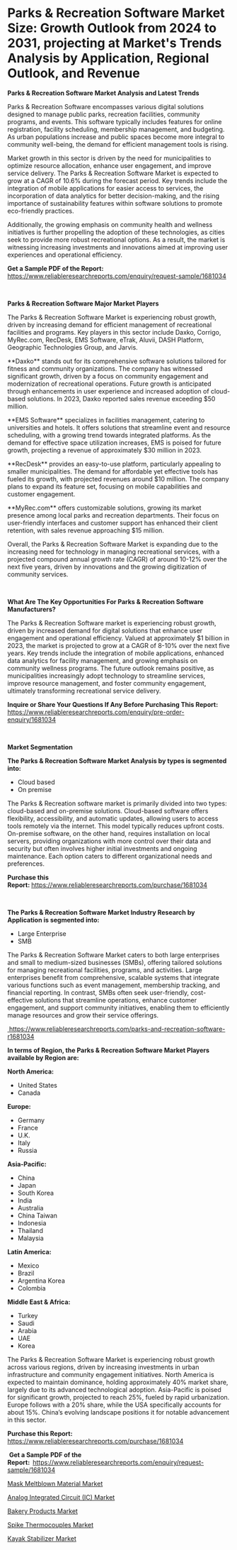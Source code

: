 <p><h1>Parks & Recreation Software Market Size: Growth Outlook from 2024 to 2031, projecting at Market's Trends Analysis by Application, Regional Outlook, and Revenue</h1></p><p><strong>Parks & Recreation Software Market Analysis and Latest Trends</strong></p>
<p><p>Parks & Recreation Software encompasses various digital solutions designed to manage public parks, recreation facilities, community programs, and events. This software typically includes features for online registration, facility scheduling, membership management, and budgeting. As urban populations increase and public spaces become more integral to community well-being, the demand for efficient management tools is rising.</p><p>Market growth in this sector is driven by the need for municipalities to optimize resource allocation, enhance user engagement, and improve service delivery. The Parks & Recreation Software Market is expected to grow at a CAGR of 10.6% during the forecast period. Key trends include the integration of mobile applications for easier access to services, the incorporation of data analytics for better decision-making, and the rising importance of sustainability features within software solutions to promote eco-friendly practices.</p><p>Additionally, the growing emphasis on community health and wellness initiatives is further propelling the adoption of these technologies, as cities seek to provide more robust recreational options. As a result, the market is witnessing increasing investments and innovations aimed at improving user experiences and operational efficiency.</p></p>
<p><strong>Get a Sample PDF of the Report:&nbsp;</strong> <a href="https://www.reliableresearchreports.com/enquiry/request-sample/1681034?utm_campaign=118&utm_medium=2&utm_source=Github&utm_content=ia&utm_term=04102024&utm_id=parks-recreation-software">https://www.reliableresearchreports.com/enquiry/request-sample/1681034</a></p>
<p>&nbsp;</p>
<p><strong>Parks & Recreation Software Major Market Players</strong></p>
<p><p>The Parks & Recreation Software Market is experiencing robust growth, driven by increasing demand for efficient management of recreational facilities and programs. Key players in this sector include Daxko, Corrigo, MyRec.com, RecDesk, EMS Software, eTrak, Aluvii, DASH Platform, Geographic Technologies Group, and Jarvis.</p><p>**Daxko** stands out for its comprehensive software solutions tailored for fitness and community organizations. The company has witnessed significant growth, driven by a focus on community engagement and modernization of recreational operations. Future growth is anticipated through enhancements in user experience and increased adoption of cloud-based solutions. In 2023, Daxko reported sales revenue exceeding $50 million.</p><p>**EMS Software** specializes in facilities management, catering to universities and hotels. It offers solutions that streamline event and resource scheduling, with a growing trend towards integrated platforms. As the demand for effective space utilization increases, EMS is poised for future growth, projecting a revenue of approximately $30 million in 2023.</p><p>**RecDesk** provides an easy-to-use platform, particularly appealing to smaller municipalities. The demand for affordable yet effective tools has fueled its growth, with projected revenues around $10 million. The company plans to expand its feature set, focusing on mobile capabilities and customer engagement.</p><p>**MyRec.com** offers customizable solutions, growing its market presence among local parks and recreation departments. Their focus on user-friendly interfaces and customer support has enhanced their client retention, with sales revenue approaching $15 million.</p><p>Overall, the Parks & Recreation Software Market is expanding due to the increasing need for technology in managing recreational services, with a projected compound annual growth rate (CAGR) of around 10-12% over the next five years, driven by innovations and the growing digitization of community services.</p></p>
<p>&nbsp;</p>
<p><strong>What Are The Key Opportunities For Parks & Recreation Software Manufacturers?</strong></p>
<p><p>The Parks & Recreation Software market is experiencing robust growth, driven by increased demand for digital solutions that enhance user engagement and operational efficiency. Valued at approximately $1 billion in 2023, the market is projected to grow at a CAGR of 8-10% over the next five years. Key trends include the integration of mobile applications, enhanced data analytics for facility management, and growing emphasis on community wellness programs. The future outlook remains positive, as municipalities increasingly adopt technology to streamline services, improve resource management, and foster community engagement, ultimately transforming recreational service delivery.</p></p>
<p><strong>Inquire or Share Your Questions If Any Before Purchasing This Report:</strong> <a href="https://www.reliableresearchreports.com/enquiry/pre-order-enquiry/1681034?utm_campaign=118&utm_medium=2&utm_source=Github&utm_content=ia&utm_term=04102024&utm_id=parks-recreation-software">https://www.reliableresearchreports.com/enquiry/pre-order-enquiry/1681034</a></p>
<p>&nbsp;</p>
<p><strong>Market Segmentation</strong></p>
<p><strong>The Parks & Recreation Software Market Analysis by types is segmented into:</strong></p>
<p><ul><li>Cloud based</li><li>On premise</li></ul></p>
<p><p>The Parks & Recreation software market is primarily divided into two types: cloud-based and on-premise solutions. Cloud-based software offers flexibility, accessibility, and automatic updates, allowing users to access tools remotely via the internet. This model typically reduces upfront costs. On-premise software, on the other hand, requires installation on local servers, providing organizations with more control over their data and security but often involves higher initial investments and ongoing maintenance. Each option caters to different organizational needs and preferences.</p></p>
<p><strong>Purchase this Report:&nbsp;</strong><a href="https://www.reliableresearchreports.com/purchase/1681034?utm_campaign=118&utm_medium=2&utm_source=Github&utm_content=ia&utm_term=04102024&utm_id=parks-recreation-software">https://www.reliableresearchreports.com/purchase/1681034</a></p>
<p>&nbsp;</p>
<p><strong>The Parks & Recreation Software Market Industry Research by Application is segmented into:</strong></p>
<p><ul><li>Large Enterprise</li><li>SMB</li></ul></p>
<p><p>The Parks & Recreation Software Market caters to both large enterprises and small to medium-sized businesses (SMBs), offering tailored solutions for managing recreational facilities, programs, and activities. Large enterprises benefit from comprehensive, scalable systems that integrate various functions such as event management, membership tracking, and financial reporting. In contrast, SMBs often seek user-friendly, cost-effective solutions that streamline operations, enhance customer engagement, and support community initiatives, enabling them to efficiently manage resources and grow their service offerings.</p></p>
<p><a href="https://www.reliableresearchreports.com/parks-and-recreation-software-r1681034?utm_campaign=118&utm_medium=2&utm_source=Github&utm_content=ia&utm_term=04102024&utm_id=parks-recreation-software">&nbsp;https://www.reliableresearchreports.com/parks-and-recreation-software-r1681034</a></p>
<p><strong>In terms of Region, the Parks & Recreation Software Market Players available by Region are:</strong></p>
<p>
    <p> <strong> North America: </strong>
        <ul>
            <li>United States</li>
            <li>Canada</li>
        </ul>
        </p> 
    <p> <strong> Europe: </strong>
        <ul>
            <li>Germany</li>
            <li>France</li>
            <li>U.K.</li>
            <li>Italy</li>
            <li>Russia</li>
        </ul>
        </p> 
    <p> <strong> Asia-Pacific: </strong>
        <ul>
            <li>China</li>
            <li>Japan</li>
            <li>South Korea</li>
            <li>India</li>
            <li>Australia</li>
            <li>China Taiwan</li>
            <li>Indonesia</li>
            <li>Thailand</li>
            <li>Malaysia</li>
        </ul>
        </p> 
    <p> <strong> Latin America: </strong>
        <ul>
            <li>Mexico</li>
            <li>Brazil</li>
            <li>Argentina Korea</li>
            <li>Colombia</li>
        </ul>
        </p> 
    <p> <strong> Middle East & Africa: </strong>
        <ul>
            <li>Turkey</li>
            <li>Saudi</li>
            <li>Arabia</li>
            <li>UAE</li>
            <li>Korea</li>
        </ul>
    </p>
    </p>
<p><p>The Parks & Recreation Software Market is experiencing robust growth across various regions, driven by increasing investments in urban infrastructure and community engagement initiatives. North America is expected to maintain dominance, holding approximately 40% market share, largely due to its advanced technological adoption. Asia-Pacific is poised for significant growth, projected to reach 25%, fueled by rapid urbanization. Europe follows with a 20% share, while the USA specifically accounts for about 15%. China’s evolving landscape positions it for notable advancement in this sector.</p></p>
<p><strong>Purchase this Report: </strong><a href="https://www.reliableresearchreports.com/purchase/1681034?utm_campaign=118&utm_medium=2&utm_source=Github&utm_content=ia&utm_term=04102024&utm_id=parks-recreation-software">https://www.reliableresearchreports.com/purchase/1681034</a></p>
<p>&nbsp;<strong>Get a Sample PDF of the Report:&nbsp;&nbsp;</strong><a href="https://www.reliableresearchreports.com/enquiry/request-sample/1681034?utm_campaign=118&utm_medium=2&utm_source=Github&utm_content=ia&utm_term=04102024&utm_id=parks-recreation-software">https://www.reliableresearchreports.com/enquiry/request-sample/1681034</a></p>
<p><strong></strong></p>
<p><p><a href="https://github.com/MoonZANDRA/Market-Research-Report-List-1/blob/main/mask-meltblown-material-market.md?utm_campaign=118&utm_medium=2&utm_source=Github&utm_content=ia&utm_term=04102024&utm_id=parks-recreation-software">Mask Meltblown Material Market</a></p><p><a href="https://issuu.com/reportprime-2/docs/analog-integrated-circuit-ic-market_a379dee0cd3349?utm_campaign=118&utm_medium=2&utm_source=Github&utm_content=ia&utm_term=04102024&utm_id=parks-recreation-software">Analog Integrated Circuit (IC) Market</a></p><p><a href="https://github.com/jordond5lezama/Market-Research-Report-List-1/blob/main/bakery-products-market.md?utm_campaign=118&utm_medium=2&utm_source=Github&utm_content=ia&utm_term=04102024&utm_id=parks-recreation-software">Bakery Products Market</a></p><p><a href="https://issuu.com/reportprime-2/docs/spike-thermocouples-market-size-203_55dd61e466e17c?utm_campaign=118&utm_medium=2&utm_source=Github&utm_content=ia&utm_term=04102024&utm_id=parks-recreation-software">Spike Thermocouples Market</a></p><p><a href="https://www.linkedin.com/pulse/exploring-kayak-stabilizer-market-dynamics-revenue-analysis-growth-0qhje?utm_campaign=118&utm_medium=2&utm_source=Github&utm_content=ia&utm_term=04102024&utm_id=parks-recreation-software">Kayak Stabilizer Market</a></p></p>
